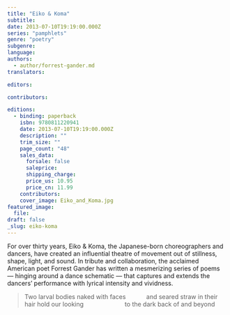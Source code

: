 ```yaml
---
title: "Eiko & Koma"
subtitle:
date: 2013-07-10T19:19:00.000Z
series: "pamphlets"
genre: "poetry"
subgenre:
language:
authors:
  - author/forrest-gander.md
translators:

editors:

contributors:

editions:
  - binding: paperback
    isbn: 9780811220941
    date: 2013-07-10T19:19:00.000Z
    description: ""
    trim_size: ""
    page_count: "48"
    sales_data:
      forsale: false
      saleprice:
      shipping_charge:
      price_us: 10.95
      price_cn: 11.99
    contributors:
    cover_image: Eiko_and_Koma.jpg
featured_image:
  file:
draft: false
_slug: eiko-koma
---
```


For over thirty years, Eiko & Koma, the Japanese-born choreographers and dancers, have created an influential theatre of movement out of stillness, shape, light, and sound. In tribute and collaboration, the acclaimed American poet Forrest Gander has written a mesmerizing series of poems — hinging around a dance schematic — that captures and extends the dancers’ performance with lyrical intensity and vividness.

> Two larval bodies naked with faces
>            and seared straw in their hair hold our looking
>                        to the dark back of and beyond


